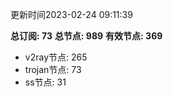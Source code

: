 更新时间2023-02-24 09:11:39

**总订阅: 73**
**总节点: 989**
**有效节点: 369**
- v2ray节点: 265
- trojan节点: 73
- ss节点: 31
